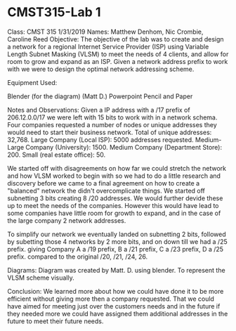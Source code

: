 # CMST315-Lab 1
Class: CMST 315
1/31/2019
Names: Matthew Denhom, Nic Crombie, Caroline Reed
Objective: The objective of the lab was to create and design a network for a regional Internet Service Provider (ISP) using Variable Length Subnet Masking (VLSM) to meet the needs of 4 clients, and allow for room to grow and expand as an ISP. Given a network address prefix to work with we were to design the optimal network addressing scheme.

Equipment Used:

Blender (for the diagram) (Matt D.)
Powerpoint 
Pencil and Paper

Notes and Observations: Given a IP address with a /17 prefix of 206.12.0.0/17 we were left with 15 bits to work with in a network schema. Four companies requested a number of nodes or unique addresses they would need to start their business network.
Total of unique addresses: 32,768.
Large Company (Local ISP): 5000 addresses requested.
Medium-Large Company (University): 1500.
Medium Company (Department Store): 200.
Small (real estate office): 50.

We started off with disagreements on how far we could stretch the network and how VLSM worked to begin with so we had to do a little research and discovery before we came to a final agreement on how to create a "balanced" network the didn't overcomplicate things. We started off subnetting 3 bits creating 8 /20 addresses. We would further devide these up to meet the needs of the companies. However this would have lead to some companies have little room for growth to expand, and in the case of the large company 2 network addresses.

To simplify our network we eventually landed on subnetting 2 bits, followed by subetting those 4 networks by 2 more bits, and on down till we had a /25 prefix. giving Company A a /19 prefix, B a /21 prefix, C a /23 prefix, D a /25 prefix. compared to the original /20, /21, /24, 26.

Diagrams: Diagram was created by Matt. D. using blender. To represent the VLSM scheme visually.

Conclusion: We learned more about how we could have done it to be more efficient without giving more then a company requested. That we could have aimed for meeting just over the customers needs and in the future if they needed more we could have assigned them additional addresses in the future to meet their future needs. 
